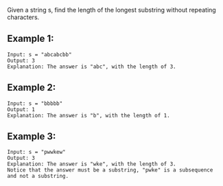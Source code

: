 Given a string s, find the length of the longest substring without repeating characters.

## Example 1:
```
Input: s = "abcabcbb"
Output: 3
Explanation: The answer is "abc", with the length of 3.
```
## Example 2:
```
Input: s = "bbbbb"
Output: 1
Explanation: The answer is "b", with the length of 1.
```
## Example 3:
```
Input: s = "pwwkew"
Output: 3
Explanation: The answer is "wke", with the length of 3.
Notice that the answer must be a substring, "pwke" is a subsequence and not a substring.
```
